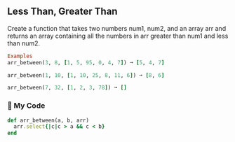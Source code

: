 ## Less Than, Greater Than

Create a function that takes two numbers num1, num2, and an array arr and returns an array containing all the numbers in arr greater than num1 and less than num2.
```ruby
Examples
arr_between(3, 8, [1, 5, 95, 0, 4, 7]) ➞ [5, 4, 7]

arr_between(1, 10, [1, 10, 25, 8, 11, 6]) ➞ [8, 6]

arr_between(7, 32, [1, 2, 3, 78]) ➞ []
```
### :gem: My Code
```ruby
def arr_between(a, b, arr)
  arr.select{|c|c > a && c < b}
end
```

